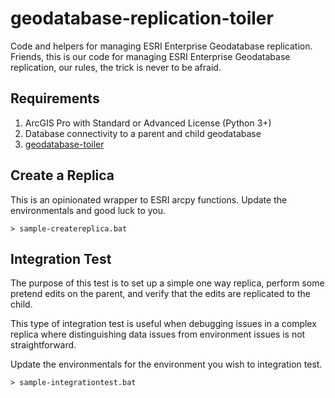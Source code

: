 # geodatabase-replication-toiler

Code and helpers for managing ESRI Enterprise Geodatabase replication.  Friends, this is our code for managing ESRI Enterprise Geodatabase replication, our rules, the trick is never to be afraid.

## Requirements

1. ArcGIS Pro with Standard or Advanced License (Python 3+)
2. Database connectivity to a parent and child geodatabase
3. [geodatabase-toiler](https://github.com/mattyschell/geodatabase-toiler)

## Create a Replica

This is an opinionated wrapper to ESRI arcpy functions. Update the environmentals and good luck to you.

```
> sample-createreplica.bat
``` 

## Integration Test 

The purpose of this test is to set up a simple one way replica, perform some pretend edits on the parent, and verify that the edits are replicated to the child.

This type of integration test is useful when debugging issues in a complex replica where distinguishing data issues from environment issues is not straightforward. 

Update the environmentals for the environment you wish to integration test.

```
> sample-integrationtest.bat
``` 

